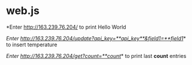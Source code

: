 # web.js
*Enter http://163.239.76.204/ to print Hello World

*Enter http://163.239.76.204/update?api_key=**api_key**&field1=**field1** to insert temperature

*Enter http://163.239.76.204/get?count=**count** to print last **count** entries
